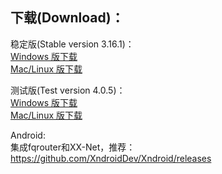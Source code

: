 
## 下载(Download)：
稳定版(Stable version 3.16.1)：  
[Windows 版下载](https://github.com/XX-net/XX-Net/releases/download/3.16.1/XX-Net-3.16.1.7z)   
[Mac/Linux 版下载](https://github.com/XX-net/XX-Net/archive/3.16.1.zip)  

测试版(Test version 4.0.5)：  
[Windows 版下载](https://github.com/XX-net/XX-Net/releases/download/4.0.5/XX-Net-windows-4.0.5.7z)   
[Mac/Linux 版下载](https://github.com/XX-net/XX-Net/archive/4.0.5.zip)  


Android:  
集成fqrouter和XX-Net，推荐：  
https://github.com/XndroidDev/Xndroid/releases
